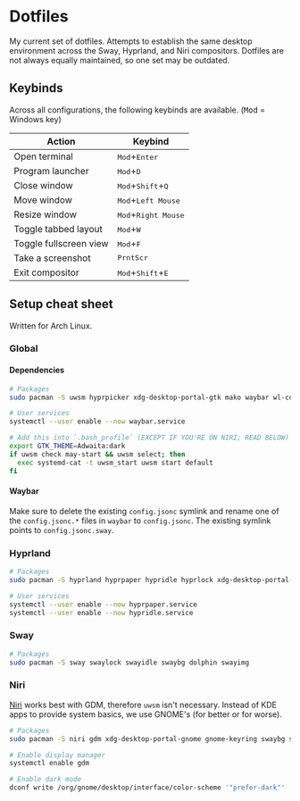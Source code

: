 # Dotfiles

My current set of dotfiles. Attempts to establish the same desktop environment across the Sway, Hyprland, and Niri compositors. Dotfiles are not always equally maintained, so one set may be outdated.

## Keybinds

Across all configurations, the following keybinds are available. (<kbd>Mod</kbd> = Windows key)

| Action                 | Keybind                                      |
| ---------------------- | -------------------------------------------- |
| Open terminal          | <kbd>Mod</kbd>+<kbd>Enter</kbd>              |
| Program launcher       | <kbd>Mod</kbd>+<kbd>D</kbd>                  |
| Close window           | <kbd>Mod</kbd>+<kbd>Shift</kbd>+<kbd>Q</kbd> |
| Move window            | <kbd>Mod</kbd>+<kbd>Left Mouse</kbd>         |
| Resize window          | <kbd>Mod</kbd>+<kbd>Right Mouse</kbd>        |
| Toggle tabbed layout   | <kbd>Mod</kbd>+<kbd>W</kbd>                  |
| Toggle fullscreen view | <kbd>Mod</kbd>+<kbd>F</kbd>                  |
| Take a screenshot      | <kbd>PrntScr</kbd>                           |
| Exit compositor        | <kbd>Mod</kbd>+<kbd>Shift</kbd>+<kbd>E</kbd> |

## Setup cheat sheet

Written for Arch Linux.

### Global

#### Dependencies

```sh
# Packages
sudo pacman -S uwsm hyprpicker xdg-desktop-portal-gtk mako waybar wl-copy grim slurp wmenu j4-dmenu-desktop foot

# User services
systemctl --user enable --now waybar.service

# Add this into `.bash_profile` (EXCEPT IF YOU'RE ON NIRI; READ BELOW)
export GTK_THEME=Adwaita:dark
if uwsm check may-start && uwsm select; then
  exec systemd-cat -t uwsm_start uwsm start default
fi
```

#### Waybar

Make sure to delete the existing `config.jsonc` symlink and rename one of the `config.jsonc.*` files in `waybar` to `config.jsonc`. The existing symlink points to `config.jsonc.sway`.

### Hyprland

```sh
# Packages
sudo pacman -S hyprland hyprpaper hypridle hyprlock xdg-desktop-portal-hyprland hyprpolkitagent dolphin swayimg

# User services
systemctl --user enable --now hyprpaper.service
systemctl --user enable --now hypridle.service
```

### Sway

```sh
# Packages
sudo pacman -S sway swaylock swayidle swaybg dolphin swayimg
```

### Niri

[Niri](https://github.com/YaLTeR/niri) works best with GDM, therefore `uwsm` isn't necessary. Instead of KDE apps to provide system basics, we use GNOME's (for better or for worse).

```sh
# Packages
sudo pacman -S niri gdm xdg-desktop-portal-gnome gnome-keyring swaybg swayidle swaylock nautilus loupe

# Enable display manager
systemctl enable gdm

# Enable dark mode
dconf write /org/gnome/desktop/interface/color-scheme '"prefer-dark"'
```
